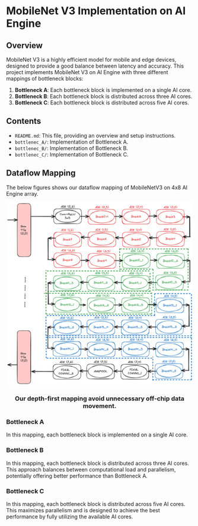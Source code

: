 # MobileNet V3 Implementation on AI Engine

## Overview

MobileNet V3 is a highly efficient model for mobile and edge devices, designed to provide a good balance between latency and accuracy.
This project implements MobileNet V3 on AI Engine with three different mappings of bottleneck blocks:

1. **Bottleneck A**: Each bottleneck block is implemented on a single AI core.
2. **Bottleneck B**: Each bottleneck block is distributed across three AI cores.
3. **Bottleneck C**: Each bottleneck block is distributed across five AI cores.


## Contents

- `README.md`: This file, providing an overview and setup instructions.
- `bottlenec_A/`: Implementation of Bottleneck A.
- `bottlenec_B/`: Implementation of Bottleneck B.
- `bottlenec_C/`: Implementation of Bottleneck C.


## Dataflow Mapping


The below figures shows our dataflow mapping of MobileNetV3 on 4x8 AI Engine array.
<p align="center">
 <picture>
 <source media="(prefers-color-scheme: light)" srcset="./mobilenet_dataflow.png">
 <img alt="block" src="./mobilenet_dataflow.png">
</picture>
 <h3 align="center">Our depth-first mapping avoid unnecessary off-chip data movement.
 </h3>
</p>

### Bottleneck A

In this mapping, each bottleneck block is implemented on a single AI core. 

### Bottleneck B

In this mapping, each bottleneck block is distributed across three AI cores. This approach balances between computational load and parallelism, potentially offering better performance than Bottleneck A.

### Bottleneck C

In this mapping, each bottleneck block is distributed across five AI cores. This maximizes parallelism and is designed to achieve the best performance by fully utilizing the available AI cores.
